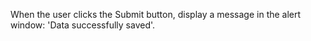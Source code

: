 When the user clicks the Submit button, display a message in the alert window: 'Data successfully saved'.